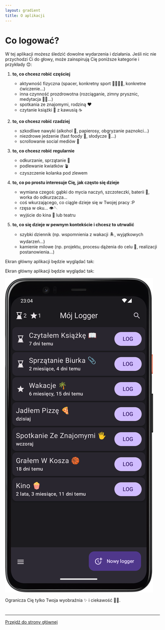 ```yaml
---
layout: gradient
title: O aplikacji
---
```


# Co logować?

W tej aplikacji możesz śledzić dowolne wydarzenia i działania. Jeśli nic nie przychodzi Ci do głowy, może zainspirują Cię poniższe kategorie i przykłady 😊:

1. **to, co chcesz robić częściej**
   - aktywność fizyczna (spacer, konkretny sport 🏐🏊‍♂️⛳, konkretne ćwiczenie...)
   - inna czynność prozdrowotna (rozciąganie, zimny prysznic, medytacja 🧘‍♀️...)
   - spotkania ze znajomymi, rodziną ❤️
   - czytanie książki 📖 z kawusią ☕

2. **to, co chcesz robić rzadziej**
   - szkodliwe nawyki (alkohol 🍷, papierosy, obgryzanie paznokci...)
   - niezdrowe jedzenie (fast foody 🍔, słodycze 🍬...)
   - scrollowanie social mediów 📱

3. **to, co chcesz robić regularnie**
   - odkurzanie, sprzątanie 🧹
   - podlewanie kwiatków 🪴
   - czyszczenie kolanka pod zlewem

4. **to, co po prostu interesuje Cię, jak często się dzieje**
   - wymiana czegoś: gąbki do mycia naczyń, szczoteczki, baterii 🔋, worka do odkurzacza...
   - coś wkurzającego, co ciągle dzieje się w Twojej pracy :P
   - rzęsa w oku... 👁️🪡
   - wyjście do kina 🍿 lub teatru

5. **to, co się dzieje w pewnym kontekście i chcesz to utrwalić**
   - szybki dziennik (np. wspomnienia z wakacji 🏝️, wyjątkowych wydarzeń...)
   - kamienie milowe (np. projektu, procesu dążenia do celu 🎯, realizacji postanowienia...)

Ekran główny aplikacji będzie wyglądać tak:

<div class="side-by-side">
    <p>Ekran główny aplikacji będzie wyglądać tak:</p>
    <img src="img/app-screen.png" alt="zrzut ekranu głównego aplikacji" class="app-screenshot-right">
</div>

Ogranicza Cię tylko Twoja wyobraźnia ✨ i ciekawość 🧐😊.

<div style="height: 10px;"></div>

---
<a href="/">Przejdź do strony głównej</a>
